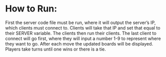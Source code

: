 # How to Run:
	
 First the server code file must be run, where it will output the server’s IP, which clients must connect to. 
 Clients will take that IP and set that equal to their SERVER variable. The clients then run their clients. 
 The last client to connect will go first, where they will input a number 1-9 to represent where they want to go. 
 After each move the updated boards will be displayed. Players take turns until one wins or there is a tie.
